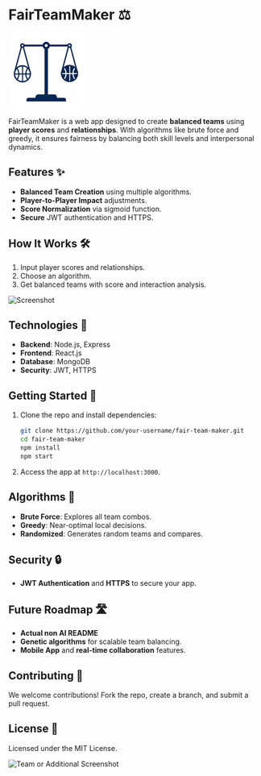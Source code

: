 # FairTeamMaker ⚖️

<img src="/frontend/UI/img/Logo.png" alt="Logo" width="150"/>

FairTeamMaker is a web app designed to create **balanced teams** using **player scores** and **relationships**. With algorithms like brute force and greedy, it ensures fairness by balancing both skill levels and interpersonal dynamics.

## Features ✨

- **Balanced Team Creation** using multiple algorithms.
- **Player-to-Player Impact** adjustments.
- **Score Normalization** via sigmoid function.
- **Secure** JWT authentication and HTTPS.

## How It Works 🛠️

1. Input player scores and relationships.
2. Choose an algorithm.
3. Get balanced teams with score and interaction analysis.

![Screenshot](#) <!-- Placeholder for interface screenshot -->

## Technologies 🔧

- **Backend**: Node.js, Express
- **Frontend**: React.js
- **Database**: MongoDB
- **Security**: JWT, HTTPS

## Getting Started 🚀

1. Clone the repo and install dependencies:
   ```bash
   git clone https://github.com/your-username/fair-team-maker.git
   cd fair-team-maker
   npm install
   npm start
   ```

2. Access the app at `http://localhost:3000`.

## Algorithms 🤖

- **Brute Force**: Explores all team combos.
- **Greedy**: Near-optimal local decisions.
- **Randomized**: Generates random teams and compares.

## Security 🔒

- **JWT Authentication** and **HTTPS** to secure your app.

## Future Roadmap 🛣️

- **Actual non AI README**
- **Genetic algorithms** for scalable team balancing.
- **Mobile App** and **real-time collaboration** features.

## Contributing 🤝

We welcome contributions! Fork the repo, create a branch, and submit a pull request.

## License 📄

Licensed under the MIT License.

![Team or Additional Screenshot](#) <!-- Placeholder for team or additional screenshot -->